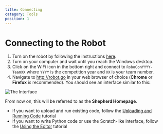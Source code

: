 ```yaml
---
title: Connecting
category: Tools
position: 1
---
```


# Connecting to the Robot

1. Turn on the robot by following the instructions [here](/docs/turning-everything-on.md).
1. Turn on your computer and wait until you reach the Windows desktop.
2. Click on the WiFi icon in the bottom right and connect to `RoboConYYYY-TeamXX` where `YYYY` is the competition year and `XX` is your team number.
3. Navigate to <http://robot.go> in your web browser of choice (**Chrome** or **Firefox** is recommended). You should see an interface similar to this:

![The Interface](/images/shepherd-a-game-of-chicken-and-egg.png)

From now on, this will be referred to as the **Shepherd Homepage**.

- If you want to upload and run existing code, follow the [Uploading and Running Code](/docs/uploading.md) tutorial
- If you want to write Python code or use the Scratch-like interface, follow the [Using the Editor](/docs/editor.md) tutorial
